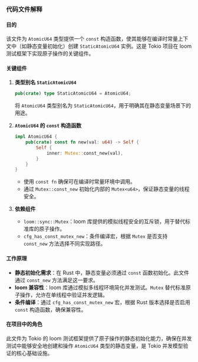 ### 代码文件解释

#### 目的
该文件为 `AtomicU64` 类型提供一个 `const` 构造函数，使其能够在编译时常量上下文中（如静态变量初始化）创建 `StaticAtomicU64` 实例。这是 Tokio 项目在 loom 测试框架下实现原子操作的关键组件。

#### 关键组件
1. **类型别名 `StaticAtomicU64`**  
   ```rust
   pub(crate) type StaticAtomicU64 = AtomicU64;
   ```
   将 `AtomicU64` 类型别名为 `StaticAtomicU64`，用于明确其在静态变量场景下的用途。

2. **`AtomicU64` 的 `const` 构造函数**  
   ```rust
   impl AtomicU64 {
       pub(crate) const fn new(val: u64) -> Self {
           Self {
               inner: Mutex::const_new(val),
           }
       }
   }
   ```
   - 使用 `const fn` 确保可在编译时常量环境中调用。
   - 通过 `Mutex::const_new` 初始化内部的 `Mutex<u64>`，保证静态变量的线程安全。

3. **依赖组件**  
   - `loom::sync::Mutex`：loom 库提供的模拟线程安全的互斥锁，用于替代标准库的原子操作。
   - `cfg_has_const_mutex_new`：条件编译宏，根据 `Mutex` 是否支持 `const_new` 方法选择不同实现路径。

#### 工作原理
- **静态初始化需求**：在 Rust 中，静态变量必须通过 `const` 函数初始化。此文件通过 `const_new` 方法满足这一要求。
- **loom 兼容性**：loom 库通过模拟多线程环境简化并发测试。`Mutex` 替代标准原子操作，允许在单线程中验证并发逻辑。
- **条件编译**：通过 `cfg_has_const_mutex_new` 宏，根据 Rust 版本选择是否启用 `const` 构造函数，确保兼容性。

#### 在项目中的角色
此文件为 Tokio 的 loom 测试框架提供了原子操作的静态初始化能力，确保在并发测试中能够安全地创建和操作 `AtomicU64` 类型的静态变量，是 Tokio 并发模型验证的核心基础设施。
